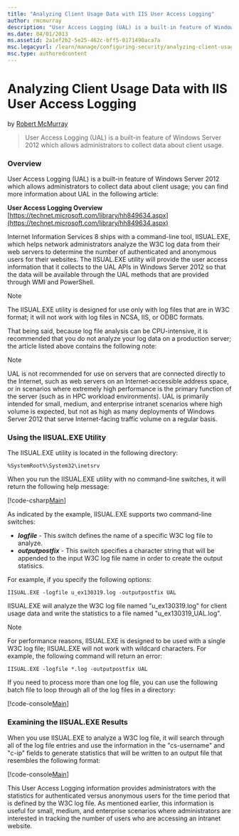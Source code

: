 ```yaml
---
title: "Analyzing Client Usage Data with IIS User Access Logging"
author: rmcmurray
description: "User Access Logging (UAL) is a built-in feature of Windows Server 2012 which allows administrators to collect data about client usage."
ms.date: 04/01/2013
ms.assetid: 2a1ef2b2-5e25-462c-bff5-0171490aca7a
msc.legacyurl: /learn/manage/configuring-security/analyzing-client-usage-data-with-iis-user-access-logging
msc.type: authoredcontent
---
```

# Analyzing Client Usage Data with IIS User Access Logging

by [Robert McMurray](https://github.com/rmcmurray)

> User Access Logging (UAL) is a built-in feature of Windows Server 2012 which allows administrators to collect data about client usage.

### Overview

User Access Logging (UAL) is a built-in feature of Windows Server 2012 which allows administrators to collect data about client usage; you can find more information about UAL in the following article:

**User Access Logging Overview**  
[https://technet.microsoft.com/library/hh849634.aspx](https://technet.microsoft.com/library/hh849634.aspx)

Internet Information Services 8 ships with a command-line tool, IISUAL.EXE, which helps network administrators analyze the W3C log data from their web servers to determine the number of authenticated and anonymous users for their websites. The IISUAL.EXE utility will provide the user access information that it collects to the UAL APIs in Windows Server 2012 so that the data will be available through the UAL methods that are provided through WMI and PowerShell.

> [!NOTE]
> The IISUAL.EXE utility is designed for use only with log files that are in W3C format; it will not work with log files in NCSA, IIS, or ODBC formats.

That being said, because log file analysis can be CPU-intensive, it is recommended that you do not analyze your log data on a production server; the article listed above contains the following note:

> [!NOTE]
>  
> 
> UAL is not recommended for use on servers that are connected directly to the Internet, such as web servers on an Internet-accessible address space, or in scenarios where extremely high performance is the primary function of the server (such as in HPC workload environments). UAL is primarily intended for small, medium, and enterprise intranet scenarios where high volume is expected, but not as high as many deployments of Windows Server 2012 that serve Internet-facing traffic volume on a regular basis.

### Using the IISUAL.EXE Utility

The IISUAL.EXE utility is located in the following directory:

`%SystemRoot%\System32\inetsrv`

When you run the IISUAL.EXE utility with no command-line switches, it will return the following help message:

[!code-csharp[Main](analyzing-client-usage-data-with-iis-user-access-logging/samples/sample1.cs)]

As indicated by the example, IISUAL.EXE supports two command-line switches:

- ***logfile*** - This switch defines the name of a specific W3C log file to analyze.
- ***outputpostfix*** - This switch specifies a character string that will be appended to the input W3C log file name in order to create the output statisics.

For example, if you specify the following options:

`IISUAL.EXE -logfile u_ex130319.log -outputpostfix UAL`

IISUAL.EXE will analyze the W3C log file named &quot;u\_ex130319.log&quot; for client usage data and write the statistics to a file named &quot;u\_ex130319\_UAL.log&quot;.

> [!NOTE]
>  
> 
> For performance reasons, IISUAL.EXE is designed to be used with a single W3C log file; IISUAL.EXE will not work with wildcard characters. For example, the following command will return an error:
> 
> `IISUAL.EXE -logfile *.log -outputpostfix UAL`
> 
> If you need to process more than one log file, you can use the following batch file to loop through all of the log files in a directory:
> 
> [!code-console[Main](analyzing-client-usage-data-with-iis-user-access-logging/samples/sample2.cmd)]

### Examining the IISUAL.EXE Results

When you use IISUAL.EXE to analyze a W3C log file, it will search through all of the log file entries and use the information in the &quot;cs-username&quot; and &quot;c-ip&quot; fields to generate statistics that will be written to an output file that resembles the following format:

[!code-console[Main](analyzing-client-usage-data-with-iis-user-access-logging/samples/sample3.cmd)]

This User Access Logging information provides administrators with the statistics for authenticated versus anonymous users for the time period that is defined by the W3C log file. As mentioned earlier, this information is useful for small, medium, and enterprise scenarios where administrators are interested in tracking the number of users who are accessing an intranet website.
